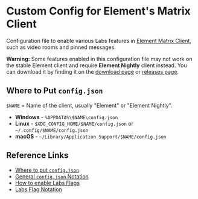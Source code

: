 # Custom Config for Element's Matrix Client
Configuration file to enable various Labs features in [Element Matrix Client](https://element.io/), such as video rooms and pinned messages.

**Warning:** Some features enabled in this configuration file may not work on the stable Element client and require **Element Nightly** client instead. You can download it by finding it on the [download page](https://element.io/download) or [releases page](https://packages.element.io/nightly/install/index.html).

## Where to Put ```config.json```
```$NAME``` = Name of the client, usually "Element" or "Element Nightly".

- **Windows** - ```%APPDATA%\$NAME\config.json```
- **Linux** - ```$XDG_CONFIG_HOME/$NAME/config.json``` or ```~/.config/$NAME/config.json```
- **macOS** - ```~/Library/Application Support/$NAME/config.json```

## Reference Links
- [Where to put ```config.json```](https://github.com/vector-im/element-desktop#user-specified-configjson)
- [General ```config.json``` Notation](https://github.com/vector-im/element-web/blob/develop/docs/config.md)
- [How to enable Labs Flags](https://github.com/vector-im/element-web/blob/develop/docs/config.md#labs-flags)
- [Labs Flag Notation](https://github.com/vector-im/element-web/blob/develop/docs/labs.md)
